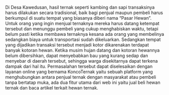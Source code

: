 Di Desa Kawedusan, hasil ternak seperti kambing dan sapi transaksinya harus dilakukan secara tradisional, baik bagi penjual maupun pembeli harus berkumpul di suatu tempat yang biasanya diberi nama “Pasar Hewan”. Untuk orang yang ingin menjual ternaknya mereka harus datang ketempat tersebut dan menunggu pembeli yang cukup menghabiskan waktu, tetapi belum pasti ketika membawa ternaknya kesana ada orang yang membelinya sedangkan biaya untuk transportasi sudah dikeluarkan. Sedangkan tempat yang dijadikan transaksi tersebut menjadi kotor dikarenakan terdapat banyak kotoran hewan. Ketika musim hujan datang dan kotoran hewannya belum dibersihkan, dapat menyebabkan bau yang kurang sedap dan menyebar di daerah tersebut, sehingga warga disekitarnya dapat terkena dampak dari hal itu. Permasalahan tersebut dapat diselesaikan dengan layanan online yang bernama KoncoTernak yaitu sebuah platform yang menghubungkan antara penjual ternak dengan masyarakat atau pembeli tanpa bertatap muka, ada dua fitur utama dari web ini yaitu jual beli hewan ternak dan baca artikel terkait hewan ternak.